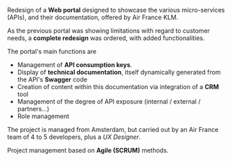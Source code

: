 Redesign of a **Web portal** designed to showcase the various micro-services (APIs), and their documentation, offered by Air France KLM.

As the previous portal was showing limitations with regard to customer needs, a **complete redesign** was ordered, with added functionalities.

The portal's main functions are
- Management of **API consumption keys**.
- Display of **technical documentation**, itself dynamically generated from the API's **Swagger** code
- Creation of content within this documentation via integration of a **CRM** tool
- Management of the degree of API exposure (internal / external / partners...)
- Role management

The project is managed from Amsterdam, but carried out by an Air France team of 4 to 5 developers, plus a *UX Designer*.

Project management based on **Agile (SCRUM)** methods.
